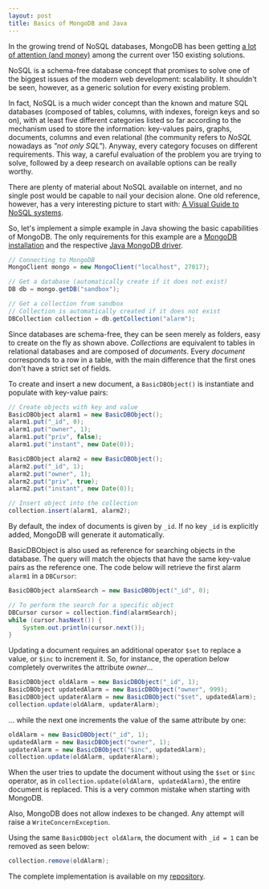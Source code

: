 ```yaml
---
layout: post
title: Basics of MongoDB and Java
---
```


In the growing trend of NoSQL databases, MongoDB has been getting [a lot of attention (and money)](http://gigaom.com/2013/10/04/mongodb-proves-its-king-of-nosql-databases-with-150m-in-new-funding/) among the current over 150 existing solutions.

NoSQL is a schema-free database concept that promises to solve one of the biggest issues of the modern web development: scalability.
It shouldn't be seen, however, as a generic solution for every existing problem.

In fact, NoSQL is a much wider concept than the known and mature SQL databases (composed of tables, columns, with indexes, foreign keys and so on), with at least five different categories listed so far according to the mechanism used to store the information: key-values pairs, graphs, documents, columns and even relational (the community refers to *NoSQL* nowadays as *"not only SQL"*).
Anyway, every category focuses on different requirements.
This way, a careful evaluation of the problem you are trying to solve, followed by a deep research on available options can be really worthy.

There are plenty of material about NoSQL available on internet, and no single post would be capable to nail your decision alone.
One old reference, however, has a very interesting picture to start with: [A Visual Guide to NoSQL systems](http://blog.nahurst.com/visual-guide-to-nosql-systems).

So, let's implement a simple example in Java showing the basic capabilities of MongoDB.
The only requirements for this example are a [MongoDB installation](http://www.mongodb.org/downloads) and the respective [Java MongoDB driver](http://docs.mongodb.org/ecosystem/drivers/java/).

```java
// Connecting to MongoDB
MongoClient mongo = new MongoClient("localhost", 27017);

// Get a database (automatically create if it does not exist)
DB db = mongo.getDB("sandbox");

// Get a collection from sandbox
// Collection is automatically created if it does not exist
DBCollection collection = db.getCollection("alarm");
```

Since databases are schema-free, they can be seen merely as folders, easy to create on the fly as shown above.
*Collections* are equivalent to tables in relational databases and are composed of *documents*.
Every *document* corresponds to a row in a table, with the main difference that the first ones don't have a strict set of fields.

To create and insert a new document, a `BasicDBObject()` is instantiate and populate with key-value pairs:

```java
// Create objects with key and value
BasicDBObject alarm1 = new BasicDBObject();
alarm1.put("_id", 0);
alarm1.put("owner", 1);
alarm1.put("priv", false);
alarm1.put("instant", new Date(0));

BasicDBObject alarm2 = new BasicDBObject();
alarm2.put("_id", 1);
alarm2.put("owner", 1);
alarm2.put("priv", true);
alarm2.put("instant", new Date(0));

// Insert object into the collection
collection.insert(alarm1, alarm2);
```

By default, the index of documents is given by `_id`.
If no key `_id` is explicitly added, MongoDB will generate it automatically.

BasicDBObject is also used as reference for searching objects in the database. The query will match the objects that have the same key-value pairs as the reference one.
The code below will retrieve the first alarm `alarm1` in a `DBCursor`:

```java
BasicDBObject alarmSearch = new BasicDBObject("_id", 0);

// To perform the search for a specific object
DBCursor cursor = collection.find(alarmSearch);
while (cursor.hasNext()) {
	System.out.println(cursor.next());
}
```

Updating a document requires an additional operator `$set` to replace a value, or `$inc` to increment it. So, for instance, the operation below completely overwrites the attribute *owner*...

```java
BasicDBObject oldAlarm = new BasicDBObject("_id", 1);
BasicDBObject updatedAlarm = new BasicDBObject("owner", 999);
BasicDBObject updaterAlarm = new BasicDBObject("$set", updatedAlarm);
collection.update(oldAlarm, updaterAlarm);
```

... while the next one increments the value of the same attribute by one:

```java
oldAlarm = new BasicDBObject("_id", 1);
updatedAlarm = new BasicDBObject("owner", 1);
updaterAlarm = new BasicDBObject("$inc", updatedAlarm);
collection.update(oldAlarm, updaterAlarm);
```

When the user tries to update the document without using the `$set` or `$inc` operator, as in `collection.update(oldAlarm, updatedAlarm)`, the entire document is replaced.
This is a very common mistake when starting with MongoDB.

Also, MongoDB does not allow indexes to be changed. Any attempt will raise a `WriteConcernException`.

Using the same `BasicDBObject oldAlarm`, the document with `_id = 1` can be removed as seen below:

```java
collection.remove(oldAlarm);
```

The complete implementation is available on my [repository](https://github.com/rafaelrezend/MongoDBSandbox).
